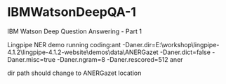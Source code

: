 # IBMWatsonDeepQA-1
IBM Watson Deep Question Answering - Part 1

Lingpipe NER demo running coding:ant -Daner.dir=E:\workshop\lingpipe-4.1.2\lingpipe-4.1.2-website\demos\data\ANERGazet -Daner.dict=false -Daner.misc=true -Daner.ngram=8 -Daner.rescored=512 aner

dir path should change to ANERGazet location
